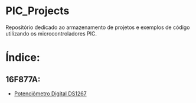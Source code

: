 # PIC_Projects
Repositório dedicado ao armazenamento de projetos e exemplos de código utilizando os microcontroladores PIC.

# Índice:

## 16F877A:
- [Potenciômetro Digital DS1267](POT_DIG_DS1267) 
